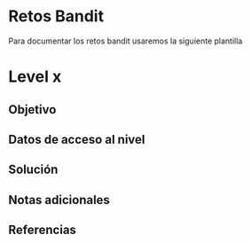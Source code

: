 # Retos Bandit

Para documentar los retos bandit usaremos la siguiente plantilla

# Level x

## Objetivo

## Datos de acceso al nivel

## Solución

## Notas adicionales

## Referencias


